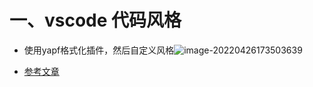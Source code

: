# 一、vscode 代码风格

- 使用yapf格式化插件，然后自定义风格![image-20220426173503639](https://gitee.com/yao-cunhao/ssh_picture/raw/master/pict/202204261735909.png)

- [参考文章](<img src="https://gitee.com/yao-cunhao/ssh_picture/raw/master/pict/202204261735909.png"/>)

